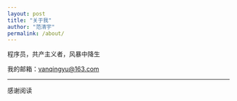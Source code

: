 ```yaml
---
layout: post
title: "关于我"
author: "范清宇"
permalink: /about/
---
```

程序员，共产主义者，风暴中降生

我的邮箱：vanqingyu@163.com

----

感谢阅读
